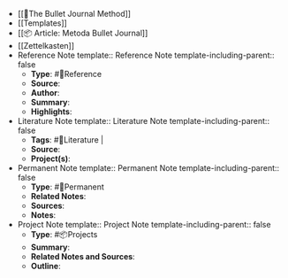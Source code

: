 - [[📘The Bullet Journal Method]]
- [[Templates]]
- [[📦 Article:  Metoda Bullet Journal]]
- [[Zettelkasten]]
- Reference Note
  template:: Reference Note
  template-including-parent:: false
	- **Type**: #📘Reference
	- **Source**:
	- **Author**:
	- **Summary**:
	- **Highlights**:
- Literature Note
  template:: Literature Note
  template-including-parent:: false
	- **Tags**: #📒Literature |
	- **Source**:
	- **Project(s)**:
- Permanent Note
  template:: Permanent Note
  template-including-parent:: false
	- **Type**: #📗Permanent
	- **Related Notes**:
	- **Sources**:
	- **Notes**:
- Project Note
  template:: Project Note
  template-including-parent:: false
	- **Type**: #📦Projects
	- **Summary**:
	- **Related Notes and Sources**:
	- **Outline**: